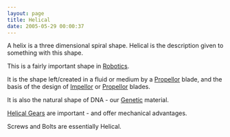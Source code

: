 ```yaml
---
layout: page
title: Helical
date: 2005-05-29 00:00:37
---
```

<p>A helix is a three dimensional spiral shape. Helical is the description given to something with this shape.
</p>
<p>This is a fairly important shape in <a class="wiki" href="/wiki/robotic.html" title="Robotic">Robotics</a>.
</p>
<p>It is the shape left/created in a fluid or medium by a <a class="wiki" href="/wiki/propellor.html" title="Propellor">Propellor</a> blade, and the basis of the design of <a class="wiki" href="/wiki/impellor.html" title="A method of fluid propulsion or pumping">Impellor</a> or <a class="wiki" href="/wiki/propellor.html" title="Propellor">Propellor</a> blades.
</p>
<p>It is also the natural shape of DNA - our <a class="wiki" href="/wiki/genetic.html" title="This word describes the system used by all known biological lifeforms to store sticky (permanent) or static data.">Genetic</a> material.
</p>
<p><a class="wiki" href="/wiki/helical_gears.html" title="Helical Gears">Helical Gears</a> are important - and offer mechanical advantages.
</p>
<p>Screws and Bolts are essentially Helical.
</p>
